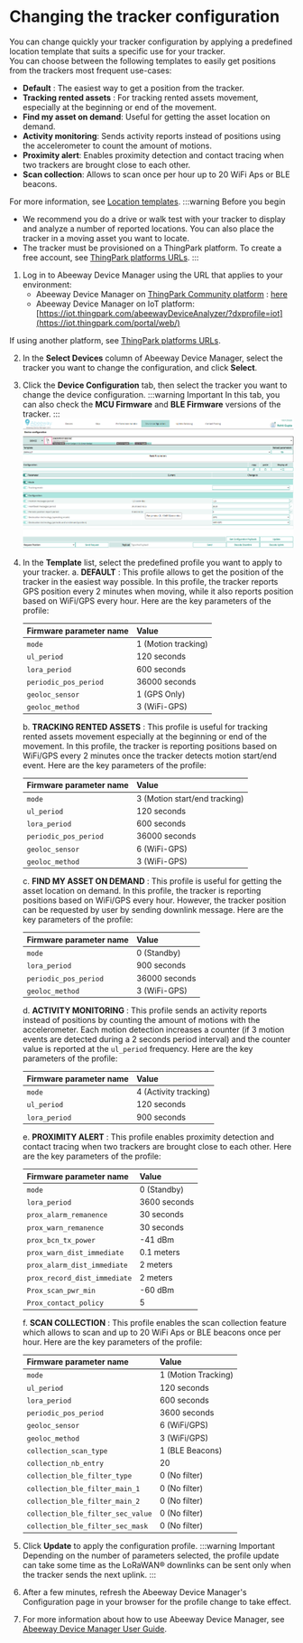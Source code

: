 # Changing the tracker configuration
You can change quickly your tracker configuration by applying a predefined location template that suits a specific use for your tracker.<br/>
You can choose between the following templates to easily get positions from the trackers most frequent use-cases:
* **Default** : The easiest way to get a position from the tracker.
* **Tracking rented assets** : For tracking rented assets movement, especially at the beginning or end of the movement.
* **Find my asset on demand**: Useful for getting the asset location on demand.
* **Activity monitoring**: Sends activity reports instead of positions using the accelerometer to count the amount of motions.
* **Proximity alert**: Enables proximity detection and contact tracing when two trackers are brought close to each other.
* **Scan collection**: Allows to scan once per hour up to 20 WiFi Aps or BLE beacons.

For more information, see [Location templates](../../trackers-overview/abeeway-device-manager/location-templates.md).
:::warning Before you begin
 * We recommend you do a drive or walk test with your tracker to display and analyze a number of reported locations. You can also place the tracker in a moving asset you want to locate.
 * The tracker must be provisioned on a ThingPark platform. To create a free account, see [ThingPark platforms URLs](../../troubleshooting-support/thingpark-location-urls.md).
:::

1. Log in to Abeeway Device Manager using the URL that applies to your environment:
    * Abeeway Device Manager on [ThingPark Community platform](https://community.thingpark.org/) : [here](https://community.thingpark.io/thingpark/abeewayDeviceAnalyzer/index.php?dxprofile=community-api)
    * Abeeway Device Manager on IoT platform: [https://iot.thingpark.com/abeewayDeviceAnalyzer/?dxprofile=iot](https://iot.thingpark.com/portal/web/)

If using another platform, see [ThingPark platforms URLs](../../troubleshooting-support/thingpark-location-urls.md).<br/>

2. In the **Select Devices** column of Abeeway Device Manager, select the tracker you want to change the configuration, and click **Select**.
3. Click the **Device Configuration** tab, then select the tracker you want to change the device configuration. 
:::warning Important
 In this tab, you can also check the **MCU Firmware** and **BLE Firmware** versions of the tracker.
:::
![img](images/ADAConfigTabIndusTracker.png)

4. In the **Template** list, select the predefined profile you want to apply to your tracker.
    a. **DEFAULT** : This profile allows to get the position of the tracker in the easiest way possible. In this profile, the tracker reports GPS position every 2 minutes when moving, while it also reports position based on WiFi/GPS every hour. Here are the key parameters of the profile:<br/>
   
   | Firmware parameter name | Value | 
   | ----------------------- | ----- | 
   | `mode` |  1 (Motion tracking) | 
   | `ul_period` |  120 seconds | 
   | `lora_period` |  600 seconds | 
   | `periodic_pos_period` |  36000 seconds | 
   | `geoloc_sensor` |  1 (GPS Only) | 
   | `geoloc_method` |  3 (WiFi-GPS) | 
   
    b. **TRACKING RENTED ASSETS** : This profile is useful for tracking rented assets movement especially at the beginning or end of the movement. In this profile, the tracker is reporting positions based on WiFi/GPS every 2 minutes once the tracker detects motion start/end event. Here are the key parameters of the profile:

    | Firmware parameter name | Value | 
    | ----------------------- | ----- | 
    | `mode` |  3 (Motion start/end tracking) | 
    | `ul_period` |  120 seconds | 
    | `lora_period` |  600 seconds | 
    | `periodic_pos_period` |  36000 seconds | 
    | `geoloc_sensor` |  6 (WiFi-GPS) | 
    | `geoloc_method` |  3 (WiFi-GPS) | 
    c. **FIND MY ASSET ON DEMAND** : This profile is useful for getting the asset location on demand. In this profile, the tracker is reporting positions based on WiFi/GPS every hour. However, the tracker position can be requested by user by sending downlink message. Here are the key parameters of the profile:

    | Firmware parameter name | Value | 
    | ----------------------- | ----- | 
    | `mode` |  0 (Standby) | 
    | `lora_period` |  900 seconds | 
    | `periodic_pos_period` |  36000 seconds | 
    | `geoloc_method` |  3 (WiFi-GPS) | 
    d. **ACTIVITY MONITORING** : This profile sends an activity reports instead of positions by counting the amount of motions with the accelerometer. Each motion detection increases a counter (if 3 motion events are detected during a 2 seconds period interval) and the counter value is reported at the `ul_period` frequency. Here are the key parameters of the profile:

    | Firmware parameter name | Value | 
    | ----------------------- | ----- | 
    | `mode` |  4 (Activity tracking) | 
    | `ul_period` |  120 seconds | 
    | `lora_period` |  900 seconds | 
    e. **PROXIMITY ALERT** : This profile enables proximity detection and contact tracing when two trackers are brought close to each other. Here are the key parameters of the profile:

    | Firmware parameter name | Value | 
    | ----------------------- | ----- | 
    | `mode` |  0 (Standby) | 
    | `lora_period` |  3600 seconds | 
    | `prox_alarm_remanence` |  30 seconds | 
    | `prox_warn_remanence` |  30 seconds | 
    | `prox_bcn_tx_power` |  -41 dBm | 
    | `prox_warn_dist_immediate` |  0.1 meters | 
    | `prox_alarm_dist_immediate` |  2 meters | 
    | `prox_record_dist_immediate` |  2 meters | 
    | `Prox_scan_pwr_min` |  -60 dBm | 
    | `Prox_contact_policy` |  5 | 
    f. **SCAN COLLECTION** : This profile enables the scan collection feature which allows to scan and up to 20 WiFi Aps or BLE beacons once per hour. Here are the key parameters of the profile:

    | Firmware parameter name | Value | 
    | ----------------------- | ----- | 
    | `mode` |  1 (Motion Tracking) | 
    | `ul_period` |  120 seconds | 
    | `lora_period` |  600 seconds | 
    | `periodic_pos_period` |  3600 seconds | 
    | `geoloc_sensor` |  6 (WiFi/GPS) | 
    | `geoloc_method` |  3 (WiFi/GPS) | 
    | `collection_scan_type` |  1 (BLE Beacons) | 
    | `collection_nb_entry` |  20 | 
    | `collection_ble_filter_type` |  0 (No filter) | 
    | `collection_ble_filter_main_1` |  0 (No filter) | 
    | `collection_ble_filter_main_2` |  0 (No filter) | 
    | `collection_ble_filter_sec_value` |  0 (No filter) | 
    | `collection_ble_filter_sec_mask` |  0 (No filter) | 


5. Click **Update** to apply the configuration profile.
    :::warning Important
    Depending on the number of parameters selected, the profile update can take some time as the LoRaWAN® downlinks can be sent only when the tracker sends the next uplink.
    :::
6. After a few minutes, refresh the Abeeway Device Manager's Configuration page in your browser for the profile change to take effect.
   
7. For more information about how to use Abeeway Device Manager, see [Abeeway Device Manager User Guide](../../documentation-library/abeeway-trackers-documentation#abeeway-device-manager-application).
